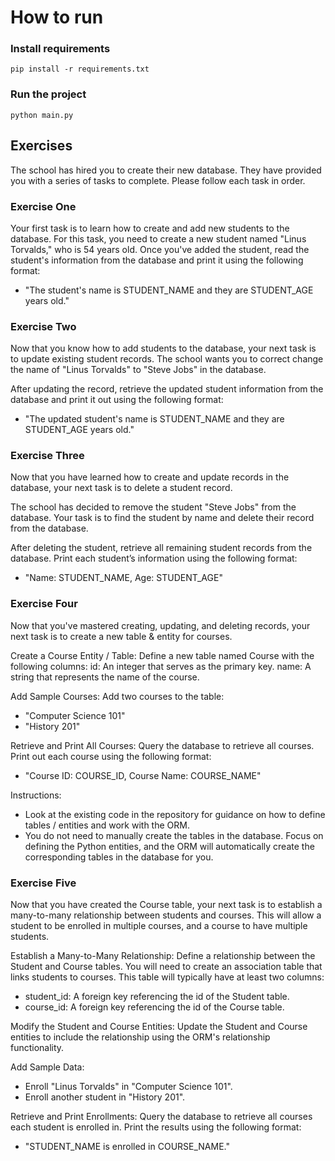# How to run
### Install requirements
`pip install -r requirements.txt`

### Run the project
`python main.py`



## Exercises
The school has hired you to create their new database. They have provided you with a series of tasks to complete. Please follow each task in order.

### Exercise One
Your first task is to learn how to create and add new students to the database. For this task, you need to create a new student named "Linus Torvalds," who is 54 years old. Once you've added the student, read the student's information from the database and print it using the following format:
- "The student's name is STUDENT_NAME and they are STUDENT_AGE years old."

### Exercise Two
Now that you know how to add students to the database, your next task is to update existing student records. The school wants you to correct change the name of "Linus Torvalds" to "Steve Jobs" in the database.

After updating the record, retrieve the updated student information from the database and print it out using the following format:
- "The updated student's name is STUDENT_NAME and they are STUDENT_AGE years old."

### Exercise Three
Now that you have learned how to create and update records in the database, your next task is to delete a student record.

The school has decided to remove the student "Steve Jobs" from the database.
Your task is to find the student by name and delete their record from the database.

After deleting the student, retrieve all remaining student records from the database.
Print each student’s information using the following format:
- "Name: STUDENT_NAME, Age: STUDENT_AGE"

### Exercise Four
Now that you've mastered creating, updating, and deleting records, your next task is to create a new table & entity for courses.

Create a Course Entity / Table:
Define a new table named Course with the following columns:
id: An integer that serves as the primary key.
name: A string that represents the name of the course.

Add Sample Courses:
Add two courses to the table:
- "Computer Science 101"
- "History 201"

Retrieve and Print All Courses:
Query the database to retrieve all courses.
Print out each course using the following format:
- "Course ID: COURSE_ID, Course Name: COURSE_NAME"

Instructions:
- Look at the existing code in the repository for guidance on how to define tables / entities and work with the ORM.
- You do not need to manually create the tables in the database. Focus on defining the Python entities, and the ORM will automatically create the corresponding tables in the database for you.

### Exercise Five
Now that you have created the Course table, your next task is to establish a many-to-many relationship between students and courses. This will allow a student to be enrolled in multiple courses, and a course to have multiple students.

Establish a Many-to-Many Relationship:
Define a relationship between the Student and Course tables.
You will need to create an association table that links students to courses. This table will typically have at least two columns:
- student_id: A foreign key referencing the id of the Student table.
- course_id: A foreign key referencing the id of the Course table.

Modify the Student and Course Entities:
Update the Student and Course entities to include the relationship using the ORM's relationship functionality.

Add Sample Data:
- Enroll "Linus Torvalds" in "Computer Science 101".
- Enroll another student in "History 201".

Retrieve and Print Enrollments:
Query the database to retrieve all courses each student is enrolled in.
Print the results using the following format:
- "STUDENT_NAME is enrolled in COURSE_NAME."